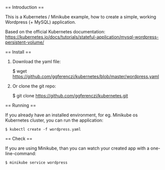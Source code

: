 == Introduction ==

This is a Kubernetes / Minikube example, how to create a simple, working Wordpress (+ MySQL) application. 

Based on the official Kubernetes documentation: https://kubernetes.io/docs/tutorials/stateful-application/mysql-wordpress-persistent-volume/

== Install ==

1. Download the yaml file:

	$ wget https://github.com/ggferenczi/kubernetes/blob/master/wordpress.yaml

2. Or clone the git repo:

	$ git clone https://github.com/ggferenczi/kubernetes.git

== Running ==

If you already have an installed environment, for eg. Minikube os Kubernetes cluster, you can run the application:

	$ kubectl create -f wordpress.yaml

== Check ==


If you are using Minikube, than you can watch your created app with a one-line-command:

	$ minikube service wordpress


